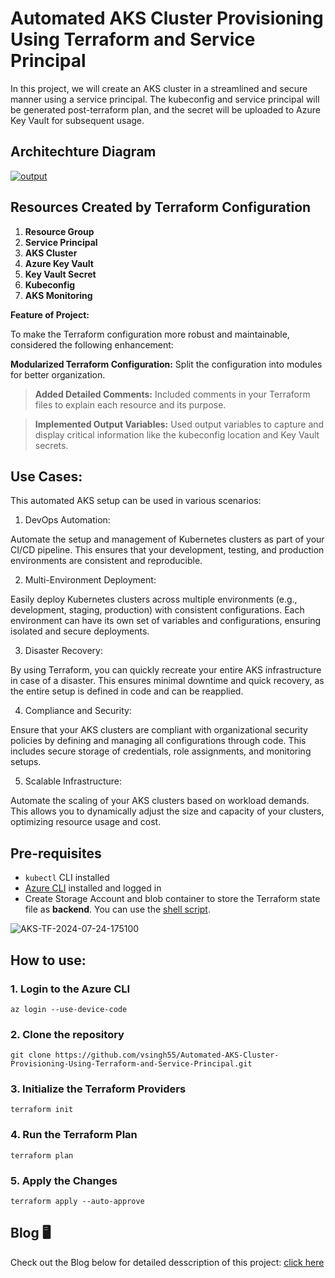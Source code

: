 # Automated AKS Cluster Provisioning Using Terraform and Service Principal

In this project, we will create an AKS cluster in a streamlined and secure manner using a service principal. The kubeconfig and service principal will be generated post-terraform plan, and the secret will be uploaded to Azure Key Vault for subsequent usage.

## Architechture Diagram

[
![output](https://github.com/user-attachments/assets/858de14b-dd7a-46c8-9ccd-16ebf25d6f5b)
](url)
## Resources Created by Terraform Configuration

1. **Resource Group**
2. **Service Principal**
3. **AKS Cluster**
4. **Azure Key Vault**
5. **Key Vault Secret**
6. **Kubeconfig**
7. **AKS Monitoring**

**Feature of Project:**

To make the Terraform configuration more robust and maintainable, considered the following enhancement:

**Modularized Terraform Configuration:** Split the configuration into modules for better organization.

>**Added Detailed Comments:** Included comments in your Terraform files to explain each resource and its purpose.

>**Implemented Output Variables:** Used output variables to capture and display critical information like the kubeconfig location and Key Vault secrets.

## Use Cases:

This automated AKS setup can be used in various scenarios:

1. DevOps Automation:

Automate the setup and management of Kubernetes clusters as part of your CI/CD pipeline. This ensures that your development, testing, and production environments are consistent and reproducible.

2. Multi-Environment Deployment:

Easily deploy Kubernetes clusters across multiple environments (e.g., development, staging, production) with consistent configurations. Each environment can have its own set of variables and configurations, ensuring isolated and secure deployments.

3. Disaster Recovery:

By using Terraform, you can quickly recreate your entire AKS infrastructure in case of a disaster. This ensures minimal downtime and quick recovery, as the entire setup is defined in code and can be reapplied.

4. Compliance and Security:

Ensure that your AKS clusters are compliant with organizational security policies by defining and managing all configurations through code. This includes secure storage of credentials, role assignments, and monitoring setups.

5. Scalable Infrastructure:

Automate the scaling of your AKS clusters based on workload demands. This allows you to dynamically adjust the size and capacity of your clusters, optimizing resource usage and cost.



## Pre-requisites

- `kubectl` CLI installed
- [Azure CLI](https://docs.microsoft.com/en-us/cli/azure/install-azure-cli) installed and logged in
- Create Storage Account and blob container to store the Terraform state file as **backend**. You can use the [shell script](BackendRequirement.sh).


![AKS-TF-2024-07-24-175100](https://github.com/user-attachments/assets/818187ab-c193-4912-91e1-ce08c494774d)


## How to use:

### 1. Login to the Azure CLI

```shell
az login --use-device-code
```

### 2. Clone the repository

```shell
git clone https://github.com/vsingh55/Automated-AKS-Cluster-Provisioning-Using-Terraform-and-Service-Principal.git
```

### 3. Initialize the Terraform Providers

```shell
terraform init
```

### 4. Run the Terraform Plan

```shell
terraform plan
```

### 5. Apply the Changes

```shell
terraform apply --auto-approve
```


## Blog 🖥️

Check out the Blog below for detailed desscription of this project: [click here](https://blogs.vijaysingh.cloud/automate-aks)
